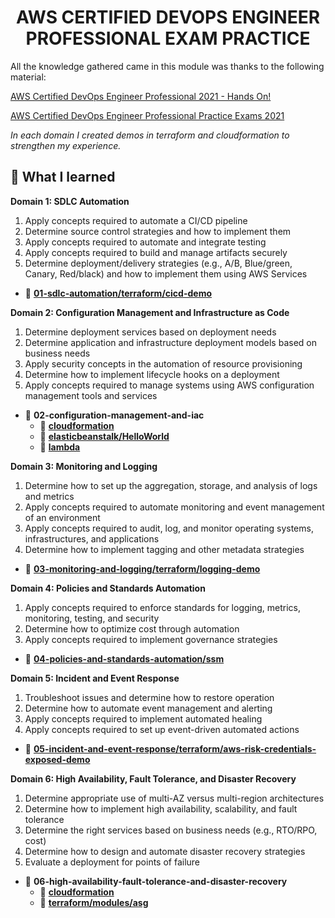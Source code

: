 


<!-- TITLE --> <h1 align="center"> AWS CERTIFIED DEVOPS ENGINEER PROFESSIONAL EXAM PRACTICE </h1>

<!-- SUMMARY -->

<p> All the knowledge gathered came in this module was thanks to the following material:</p>
<a href="https://www.udemy.com/certificate/UC-e2ad9cfe-7a84-4725-975b-6b3767451a29">AWS Certified DevOps Engineer Professional 2021 - Hands On!</a>

<a href="https://portal.tutorialsdojo.com/courses/aws-certified-devops-engineer-professional-practice-exams/">AWS Certified DevOps Engineer Professional Practice Exams 2021</a>

*In each domain I created demos in terraform and cloudformation to strengthen my experience.*
<br />

	


## 🚀 What I learned

**Domain 1: SDLC Automation**

1.  Apply concepts required to automate a CI/CD pipeline
2.  Determine source control strategies and how to implement them
3.  Apply concepts required to automate and integrate testing
4.  Apply concepts required to build and manage artifacts securely
5.  Determine deployment/delivery strategies (e.g., A/B, Blue/green, Canary, Red/black) and how to implement them using AWS Services
- 📂 [**01\-sdlc\-automation\/terraform/cicd-demo**](https://github.com/LuisCusihuaman/SRE/tree/master/aws-certified-devops-engineer-professional/01-sdlc-automation/terraform/cicd-demo)

**Domain 2: Configuration Management and Infrastructure as Code**

1.  Determine deployment services based on deployment needs
2.  Determine application and infrastructure deployment models based on business needs
3.  Apply security concepts in the automation of resource provisioning
4.  Determine how to implement lifecycle hooks on a deployment
5.  Apply concepts required to manage systems using AWS configuration management tools and services
- 📂 **02\-configuration\-management\-and\-iac**
  - 📂 [**cloudformation**](https://github.com/LuisCusihuaman/SRE/tree/master/aws-certified-devops-engineer-professional/02-configuration-management-and-iac/cloudformation)
  - 📂 [**elasticbeanstalk/HelloWorld**](https://github.com/LuisCusihuaman/SRE/tree/master/aws-certified-devops-engineer-professional/02-configuration-management-and-iac/elasticbeanstalk/HelloWorld)
  - 📂 [**lambda**](https://github.com/LuisCusihuaman/SRE/tree/master/aws-certified-devops-engineer-professional/02-configuration-management-and-iac/lambda)

**Domain 3: Monitoring and Logging**

1.  Determine how to set up the aggregation, storage, and analysis of logs and metrics
2.  Apply concepts required to automate monitoring and event management of an environment
3.  Apply concepts required to audit, log, and monitor operating systems, infrastructures, and applications
4.  Determine how to implement tagging and other metadata strategies
- 📂 [**03\-monitoring\-and\-logging/terraform/logging\-demo**](https://github.com/LuisCusihuaman/SRE/tree/master/aws-certified-devops-engineer-professional/03-monitoring-and-logging/terraform/logging-demo)

**Domain 4: Policies and Standards Automation**

1.  Apply concepts required to enforce standards for logging, metrics, monitoring, testing, and security
2.  Determine how to optimize cost through automation
3.  Apply concepts required to implement governance strategies
- 📂 [**04\-policies\-and\-standards\-automation/ssm**](https://github.com/LuisCusihuaman/SRE/tree/master/aws-certified-devops-engineer-professional/04-policies-and-standards-automation/ssm)

**Domain 5: Incident and Event Response**

1.  Troubleshoot issues and determine how to restore operation
2.  Determine how to automate event management and alerting
3.  Apply concepts required to implement automated healing
4.  Apply concepts required to set up event-driven automated actions
- 📂 [**05\-incident\-and\-event\-response/terraform/aws\-risk\-credentials\-exposed\-demo**](https://github.com/LuisCusihuaman/SRE/tree/master/aws-certified-devops-engineer-professional/05-incident-and-event-response/terraform/aws-risk-credentials-exposed-demo)

**Domain 6: High Availability, Fault Tolerance, and Disaster Recovery**

1.  Determine appropriate use of multi-AZ versus multi-region architectures
2.  Determine how to implement high availability, scalability, and fault tolerance
3.  Determine the right services based on business needs (e.g., RTO/RPO, cost)
4.  Determine how to design and automate disaster recovery strategies
5.  Evaluate a deployment for points of failure
- 📂 **06\-high\-availability\-fault\-tolerance\-and\-disaster\-recovery**
  - 📂 [**cloudformation**](https://github.com/LuisCusihuaman/SRE/tree/master/aws-certified-devops-engineer-professional/06-high-availability-fault-tolerance-and-disaster-recovery/cloudformation)
  - 📂 [**terraform/modules/asg**](https://github.com/LuisCusihuaman/SRE/tree/master/aws-certified-devops-engineer-professional/06-high-availability-fault-tolerance-and-disaster-recovery/terraform/modules/asg)
